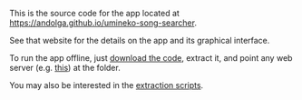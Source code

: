 This is the source code for the app located at https://andolga.github.io/umineko-song-searcher.

See that website for the details on the app and its graphical interface.

To run the app offline, just [download the code](https://github.com/andOlga/umineko-song-searcher/archive/refs/heads/master.zip), extract it, and point any web server (e.g. [this](https://chrome.google.com/webstore/detail/web-server-for-chrome/ofhbbkphhbklhfoeikjpcbhemlocgigb?hl=en)) at the folder.

You may also be interested in the [extraction scripts](../../tree/master/extraction).
